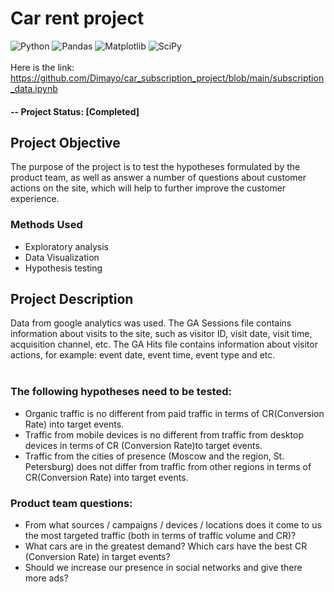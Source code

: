 # Car rent project
![Python](https://img.shields.io/badge/python-3670A0?style=for-the-badge&logo=python&logoColor=ffdd54)
![Pandas](https://img.shields.io/badge/pandas-%23150458.svg?style=for-the-badge&logo=pandas&logoColor=white)
![Matplotlib](https://img.shields.io/badge/Matplotlib-%23ffffff.svg?style=for-the-badge&logo=Matplotlib&logoColor=black)
![SciPy](https://img.shields.io/badge/SciPy-%230C55A5.svg?style=for-the-badge&logo=scipy&logoColor=%white)
<br><br>Here is the link: https://github.com/Dimayo/car_subscription_project/blob/main/subscription_data.ipynb
#### -- Project Status: [Completed]

## Project Objective
The purpose of the project is to test the hypotheses formulated by the product team, as well as answer a number of questions about customer actions on the site, which will help to further improve the customer experience.

### Methods Used
* Exploratory analysis
* Data Visualization
* Hypothesis testing

## Project Description
Data from google analytics was used. The GA Sessions file contains information about visits to the site, such as visitor ID, visit date, visit time, acquisition channel, etc. The GA Hits file contains information about visitor actions, for example: event date, event time, event type and etc.<br><br>
### The following hypotheses need to be tested:
* Organic traffic is no different from paid traffic in terms of CR(Conversion Rate) into target events.
* Traffic from mobile devices is no different from traffic from desktop devices in terms of CR (Conversion Rate)to target events.
* Traffic from the cities of presence (Moscow and the region, St. Petersburg) does not differ from traffic from other regions in terms of CR(Conversion Rate) into target events.
### Product team questions:
* From what sources / campaigns / devices / locations does it come to us the most targeted traffic (both in terms of traffic volume and CR)?
* What cars are in the greatest demand? Which cars have the best CR (Conversion Rate) in target events?
* Should we increase our presence in social networks and give there more ads?
